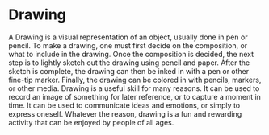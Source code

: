 # Drawing

A Drawing is a visual representation of an object, usually done in pen or pencil. To make a drawing, one must first decide on the composition, or what to include in the drawing. Once the composition is decided, the next step is to lightly sketch out the drawing using pencil and paper. After the sketch is complete, the drawing can then be inked in with a pen or other fine-tip marker. Finally, the drawing can be colored in with pencils, markers, or other media. Drawing is a useful skill for many reasons. It can be used to record an image of something for later reference, or to capture a moment in time. It can be used to communicate ideas and emotions, or simply to express oneself. Whatever the reason, drawing is a fun and rewarding activity that can be enjoyed by people of all ages.
